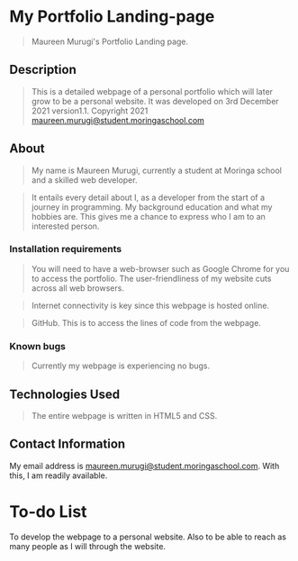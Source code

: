 # My Portfolio Landing-page

>Maureen Murugi's Portfolio Landing page.

## Description

>This is a detailed webpage of a personal portfolio which will later grow to be a personal website. It was developed on 3rd December 2021 version1.1. Copyright 2021 maureen.murugi@student.moringaschool.com

## About

>My name is Maureen Murugi, currently a student at Moringa school and a skilled web developer.

>It entails every detail about I, as a developer from the start of a journey in programming. My background education and what my hobbies are. This gives me a chance to express who I am to an interested person.

### Installation requirements

>You will need to have a web-browser such as Google Chrome for you to access the portfolio. The user-friendliness of my website cuts across all web browsers.

>Internet connectivity is key since this webpage is hosted online.

>GitHub. This is to access the lines of code from the webpage.

### Known bugs

>Currently my webpage is experiencing no bugs.

## Technologies Used

>The entire webpage is written in HTML5 and CSS.

## Contact Information
My email address is maureen.murugi@student.moringaschool.com. With this, I am readily available.

# To-do List
To develop the webpage to a personal website. Also to be able to reach as many people as I will through the website.